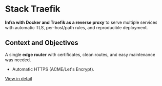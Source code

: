 # Stack Traefik

**Infra with Docker and Traefik as a reverse proxy** to serve multiple services with automatic TLS, per-host/path rules, and reproducible deployment.

## Context and Objectives
A single **edge router** with certificates, clean routes, and easy maintenance was needed.
- Automatic HTTPS (ACME/Let's Encrypt).

[View in detail](proyectos/detalle.html?src=content/proyectos/stack-traefik&title=Stack%20Traefik)